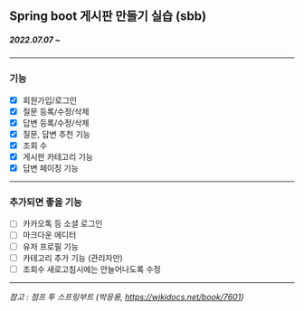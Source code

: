 ## Spring boot 게시판 만들기 실습 (sbb)  
##### *2022.07.07 ~*
---
### 기능
* [x] 회원가입/로그인
* [x] 질문 등록/수정/삭제
* [x] 답변 등록/수정/삭제
* [x] 질문, 답변 추천 기능
* [x] 조회 수
* [x] 게시판 카테고리 기능
* [x] 답변 페이징 기능
---
### 추가되면 좋을 기능
* [ ] 카카오톡 등 소셜 로그인
* [ ] 마크다운 에디터
* [ ] 유저 프로필 기능
* [ ] 카테고리 추가 기능 (관리자만)
* [ ] 조회수 새로고침시에는 안늘어나도록 수정
  
---
*참고 : 점프 투 스프링부트 (박응용, <https://wikidocs.net/book/7601>)*
